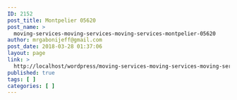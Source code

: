 ```yaml
---
ID: 2152
post_title: Montpelier 05620
post_name: >
  moving-services-moving-services-moving-services-montpelier-05620
author: mrgabonijeff@gmail.com
post_date: 2018-03-28 01:37:06
layout: page
link: >
  http://localhost/wordpress/moving-services-moving-services-moving-services-montpelier-05620/
published: true
tags: [ ]
categories: [ ]
---
```

